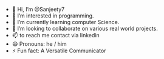 - 👋 Hi, I’m @Sanjeety7
- 👀 I’m interested in programming.
- 🌱 I’m currently learning computer Science.
- 💞️ I’m looking to collaborate on various real world projects.
- 📫 to reach me contact via linkedin 
- 😄 Pronouns: he / him
- ⚡ Fun fact: A Versatile Communicator

<!---
Sanjeety7/Sanjeety7 is a ✨ special ✨ repository because its `README.md` (this file) appears on your GitHub profile.
You can click the Preview link to take a look at your changes.
--->
